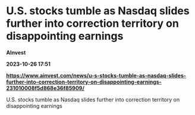 # U.S. stocks tumble as Nasdaq slides further into correction territory on disappointing earnings
**AInvest**

**2023-10-26 17:51**

**https://www.ainvest.com/news/u-s-stocks-tumble-as-nasdaq-slides-further-into-correction-territory-on-disappointing-earnings-231010008f5d868e36f85909/**

U.S. stocks tumble as Nasdaq slides further into correction territory on disappointing earnings
